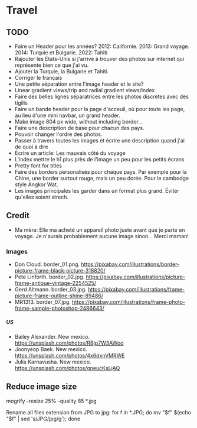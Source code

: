# Travel

## TODO

- Faire un Header pour les années? 2012: Californie. 2013: Grand voyage.  2014: Turquie et Bulgarie. 2022: Tahiti
- Rajouter les États-Unis si j'arrive à trouver des photos sur internet qui représente bien ce que j'ai vu.
- Ajouter la Turquie, la Bulgarie et Tahiti.
- Corriger le français
- Une petite séparation entre l'image header et le site?
- Linear gradient views/trip and radial gradient views/index
- Faire des belles lignes séparatrices entre les photos discrètes avec des tigilis
- Faire un bande header pour la page d'acceuil, où pour toute les page, au lieu d'une mini navbar, un grand header.
- Make image 804 px wide, without including border...
- Faire une description de base pour chacun des pays.
- Pouvoir changer l'ordre des photos.
- Passer à travers toutes les images et écrire une description quand j'ai de quoi à dire
- Écrire un article: Les mauvais côté du voyage
- L'index mettre le h1 plus près de l'image un peu pour les petits écrans
- Pretty font for titles
- Faire des borders personalisés pour chaque pays. Par exemple pour la Chine, une border surtout rouge, mais un peu dorée. Pour le cambodge style Angkor Wat.
- Les images principales les garder dans un format plus grand. Éviter qu'elles soient strech.

## Credit

- Ma mère: Elle ma acheté un appareil photo juste avant que je parte en voyage. Je n'aurais probablement aucune image sinon... Merci maman!

### Images

- Don Cloud. border_01.png. https://pixabay.com/illustrations/border-picture-frame-black-picture-318820/
- Pete Linforth. border_02.jpg. https://pixabay.com/illustrations/picture-frame-antique-vintage-2254525/
- Gerd Altmann. border_03.jpg. https://pixabay.com/illustrations/frame-picture-frame-outline-shine-89486/
- MR1313. border_07.jpg. https://pixabay.com/illustrations/frame-photo-frame-sample-photoshop-2486643/

##### US

- Bailey Alexander. New mexico. https://unsplash.com/photos/RBjp7W3AWoo
- Joonyeop Baek. New mexico. https://unsplash.com/photos/4x6dxnVMRWE
- Julia Karnavusha. New mexico. https://unsplash.com/photos/gneucKsLjAQ

## Reduce image size
mogrify -resize 25% -quality 85 *.jpg

Rename all files extension from JPG to jpg:
for f in *.JPG; do mv "$f" $(echo "$f" | sed 's/JPG/jpg/g'); done

